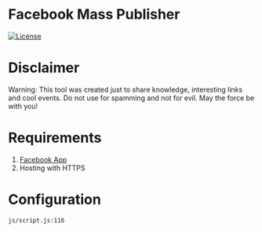 # Facebook Mass Publisher
[![License](http://img.shields.io/:license-MIT-red.svg)](https://github.com/gpedro/facebook-mass-publisher/blob/master/LICENSE)

# Disclaimer
Warning: This tool was created just to share knowledge, interesting links and cool events. Do not use for spamming and not for evil. May the force be with you!

# Requirements

1. [Facebook App](https://developers.facebook.com/)
2. Hosting with HTTPS

# Configuration
`js/script.js:116`
